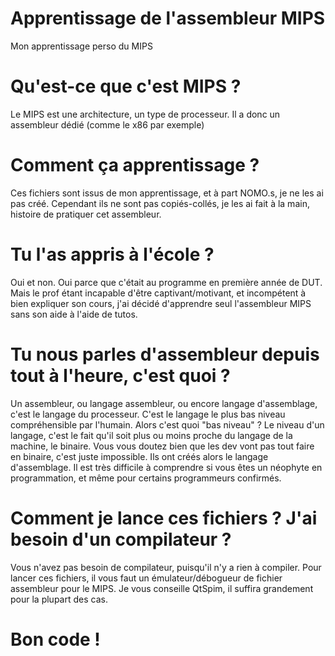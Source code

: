 # Apprentissage de l'assembleur MIPS
Mon apprentissage perso du MIPS

# Qu'est-ce que c'est MIPS ?
Le MIPS est une architecture, un type de processeur. Il a donc un assembleur dédié (comme le x86 par exemple)

# Comment ça apprentissage ?
Ces fichiers sont issus de mon apprentissage, et à part NOMO.s, je ne les ai pas créé. Cependant ils ne sont pas copiés-collés, je les ai fait à la main, histoire de pratiquer cet assembleur.

# Tu l'as appris à l'école ?
Oui et non. Oui parce que c'était au programme en première année de DUT. Mais le prof étant incapable d'être captivant/motivant, et incompétent à bien expliquer son cours, j'ai décidé d'apprendre seul l'assembleur MIPS sans son aide à l'aide de tutos.

# Tu nous parles d'assembleur depuis tout à l'heure, c'est quoi ?
Un assembleur, ou langage assembleur, ou encore langage d'assemblage, c'est le langage du processeur. C'est le langage le plus bas niveau compréhensible par l'humain. Alors c'est quoi "bas niveau" ? 
Le niveau d'un langage, c'est le fait qu'il soit plus ou moins proche du langage de la machine, le binaire. Vous vous doutez bien que les dev vont pas tout faire en binaire, c'est juste impossible. Ils ont créés alors le langage d'assemblage. Il est très difficile à comprendre si vous êtes un néophyte en programmation, et même pour certains programmeurs confirmés.

# Comment je lance ces fichiers ? J'ai besoin d'un compilateur ?
Vous n'avez pas besoin de compilateur, puisqu'il n'y a rien à compiler. Pour lancer ces fichiers, il vous faut un émulateur/débogueur de fichier assembleur pour le MIPS. Je vous conseille QtSpim, il suffira grandement pour la plupart des cas.

# Bon code !
